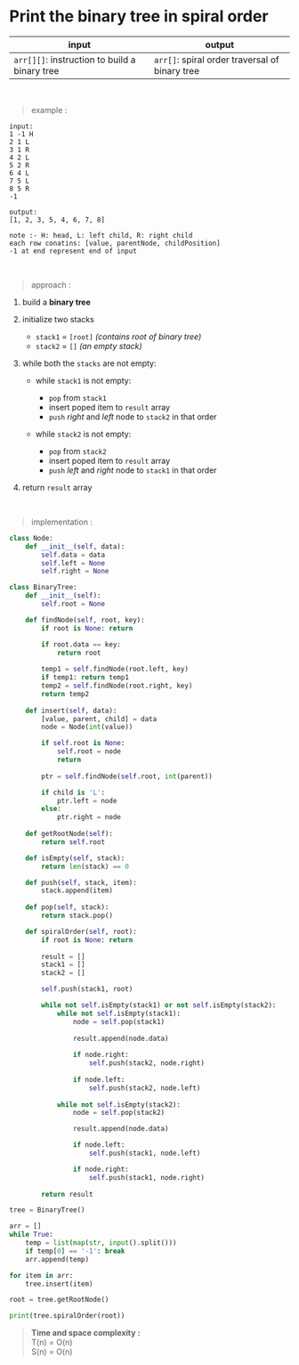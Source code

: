 # Print the binary tree in spiral order

| input | output |
| --- | --- |
| `arr[][]`: instruction to build a binary tree | `arr[]`: spiral order traversal of binary tree |

<br>

> example :

```
input:
1 -1 H
2 1 L
3 1 R
4 2 L
5 2 R
6 4 L
7 5 L
8 5 R
-1

output:
[1, 2, 3, 5, 4, 6, 7, 8]
```
```
note :- H: head, L: left child, R: right child
each row conatins: [value, parentNode, childPosition]
-1 at end represent end of input
```

<br>

> approach :

1. build a **binary tree**

2. initialize two stacks
    * `stack1` = `[root]` *(contains root of binary tree)*
    * `stack2` = `[]` *(an empty stack)*

3. while both the `stacks` are not empty:
    * while `stack1` is not empty:
        * `pop` from `stack1`
        * insert poped item to `result` array 
        * `push` *right* and *left* node to `stack2` in that order
    
    * while `stack2` is not empty:
        * `pop` from `stack2`
        * insert poped item to `result` array
        * `push` *left* and *right* node to `stack1` in that order

4. return `result` array

<br>

> implementation :

```python
class Node:
    def __init__(self, data):
        self.data = data
        self.left = None 
        self.right = None 

class BinaryTree:
    def __init__(self):
        self.root = None

    def findNode(self, root, key):
        if root is None: return 

        if root.data == key:
            return root 
        
        temp1 = self.findNode(root.left, key)
        if temp1: return temp1 
        temp2 = self.findNode(root.right, key)
        return temp2 
    
    def insert(self, data):
        [value, parent, child] = data 
        node = Node(int(value))

        if self.root is None:
            self.root = node 
            return 
        
        ptr = self.findNode(self.root, int(parent))

        if child is 'L':
            ptr.left = node 
        else:
            ptr.right = node 
    
    def getRootNode(self):
        return self.root 

    def isEmpty(self, stack):
        return len(stack) == 0

    def push(self, stack, item):
        stack.append(item)
    
    def pop(self, stack):
        return stack.pop()

    def spiralOrder(self, root):
        if root is None: return 
    
        result = []
        stack1 = []
        stack2 = []

        self.push(stack1, root)

        while not self.isEmpty(stack1) or not self.isEmpty(stack2):
            while not self.isEmpty(stack1):
                node = self.pop(stack1)
                
                result.append(node.data)
                
                if node.right:
                    self.push(stack2, node.right)
                
                if node.left:
                    self.push(stack2, node.left)
        
            while not self.isEmpty(stack2):
                node = self.pop(stack2)

                result.append(node.data)

                if node.left:
                    self.push(stack1, node.left)

                if node.right:
                    self.push(stack1, node.right)
        
        return result

tree = BinaryTree()

arr = []
while True:
    temp = list(map(str, input().split()))
    if temp[0] == '-1': break 
    arr.append(temp)

for item in arr:
    tree.insert(item)

root = tree.getRootNode()

print(tree.spiralOrder(root)) 
```

> **Time and space complexity :**
<br>T(n) = O(n)
<br>S(n) = O(n)
